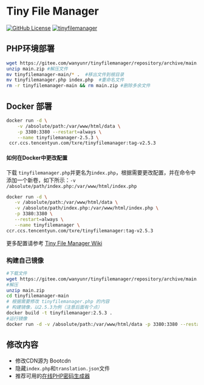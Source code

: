 # Tiny File Manager
[![GitHub License](https://img.shields.io/github/license/prasathmani/tinyfilemanager.svg?style=flat-square)](https://github.com/wanyunr/tinyfilemanager/blob/master/LICENSE) [![tinyfilemanager](https://img.shields.io/badge/tinyfilemanager-Powered-green)](https://github.com/prasathmani/tinyfilemanager)

## PHP环境部署

```bash
wget https://gitee.com/wanyunr/tinyfilemanager/repository/archive/main.zip  # 下载文件到网站根目录
unzip main.zip #解压文件
mv tinyfilemanager-main/* .  #移出文件到根目录
mv tinyfilemanager.php index.php  #重命名文件
rm -r tinyfilemanager-main && rm main.zip #删除多余文件
```

## Docker 部署

```bash
docker run -d \
    -v /absolute/path:/var/www/html/data \
    -p 3380:3380 --restart=always \
    --name tinyfilemanager-2.5.3 \
 ccr.ccs.tencentyun.com/txre/tinyfilemanager:tag-v2.5.3
```

#### 如何在Docker中更改配置

下载 `tinyfilemanager.php`并更名为`index.php`，根据需要更改配置，并在命令中添加一个新卷，如下所示：`-v /absolute/path/index.php:/var/www/html/index.php`

 ```bash
docker run -d \
    -v /absolute/path:/var/www/html/data \
    -v /absolute/path/index.php:/var/www/html/index.php \
    -p 3380:3380 \
    --restart=always \
    --name tinyfilemanager \
ccr.ccs.tencentyun.com/txre/tinyfilemanager:tag-v2.5.3
 ```
更多配置请参考 [Tiny File Manager Wiki](https://github.com/prasathmani/tinyfilemanager/wiki/Config-Flags)

### 构建自己镜像

```bash
#下载文件
wget https://gitee.com/wanyunr/tinyfilemanager/repository/archive/main.zip
#解压
unzip main.zip
cd tinyfilemanager-main
# 根据需要修改 tinyfilemanager.php 的内容
# 构建镜像，以2.5.3为例（注意后面有个点）
docker build -t tinyfilemanager:2.5.3 . 
#运行镜像
docker run -d -v /absolute/path:/var/www/html/data -p 3380:3380 --restart=always --name tinyfilemanager-2.5.3 tinyfilemanager:2.5.3
```


## 修改内容

- 修改CDN源为 Bootcdn
- 隐藏`index.php`和`translation.json`文件
- 推荐可用的[在线PHP密码生成器](https://uutool.cn/php-password)

